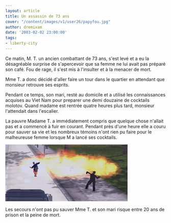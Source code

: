 ```yaml
---
layout: article
title: Un assassin de 73 ans
cover: "/content/images/v1/user26/papyfou.jpg"
author: dremixam
date: '2003-02-02 23:00:00'
tags:
- liberty-city
---
```


Ce matin, M. T. un ancien combattant de 73 ans, s'est levé et a eu la désagréable surprise de s'apercevoir que sa femme ne lui avait pas préparé son café. Fou de rage, il s'est mis à l'insulter et à la menacer de mort.

Mme T. a donc décidé d'aller faire un tour dans le quartier en attendant que monsieur retrouve ses esprits.

Pendant ce temps, son mari, resté au domicile et a utilisé les connaissances acquises au Viet Nam pour preparer une demi douzaine de cocktails molotov. Quand madame est rentrée quatre heures plus tard, monsieur l'attendait dans l'escalier.

La pauvre Madame T. a immédiatement compris que quelque chose n'allait pas et a commencé à fuir en courant. Pendant près d'une heure elle a couru pour sauver sa vie et les nombreux témoins n'ont rien pu faire pour le malheureuse femme lorsque M a lancé ses cocktails.

![Un touriste Vicien a quand même réussi à prendre cette photo](  /content/images/v1/user26/papyfou.jpg)

Les secours n'ont pas pu sauver Mme T. et son mari risque entre 20 ans de prison et la peine de mort.

<!--kg-card-end: markdown-->
